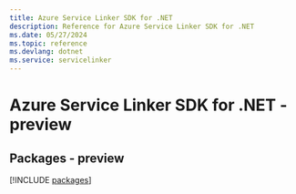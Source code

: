 ```yaml
---
title: Azure Service Linker SDK for .NET
description: Reference for Azure Service Linker SDK for .NET
ms.date: 05/27/2024
ms.topic: reference
ms.devlang: dotnet
ms.service: servicelinker
---
```

# Azure Service Linker SDK for .NET - preview
## Packages - preview
[!INCLUDE [packages](service-linker-index.md)]